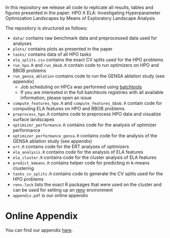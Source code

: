 In this repository we release all code to replicate all results, tables and figures presented in the paper:
HPO X ELA: Investigating Hyperparameter Optimization Landscapes by Means of Exploratory Landscape Analysis

The repository is structured as follows:
  * `data/` contains raw benchmark data and preprocessed data used for analyses
  * `plots/` contains plots as presented in the paper
  * `tasks/` contains data of all HPO tasks
  * `ela_splits.csv` contains the exact CV splits used for the HPO problems
  * `run_hpo.R` and `run_bbob.R` contain code to run optimizers on HPO and BBOB problems
  * `run_gensa_ablation` contains code to run the GENSA ablation study (see appendix)
    * Job scheduling on HPCs was performed using [batchtools](https://github.com/mllg/batchtools)
    * If you are interested in the full batchtools registries with all available information, please open an issue
  * `compute_features_hpo.R` and `compute_features_bbob.R` contain code for computing ELA features on HPO and BBOB
    problems
  * `preprocess_hpo.R` contains code to preprocess HPO data and visualize surface landscapes
  * `optimizer_performance.R` contains code for the analysis of optimizer performance
  * `optimizer_performance_gensa.R` contains code for the analysis of the GENSA ablation study (see appendix)
  * `ert.R` contains code for the ERT analyses of optimizers
  * `ela_analysis.R` contains code for the analysis of ELA features
  * `ela_cluster.R` contains code for the cluster analysis of ELA features
  * `predict_kmeans.R` contains helper code for predicting in k-means clustering
  * `tasks_cv_splits.R` contains code to generate the CV splits used for the HPO problems
  * `renv.lock` lists the exact R packages that were used on the cluster and can be used for setting up an
    [renv](https://github.com/rstudio/renv/) environment
  * `appendix.pdf` is our online appendix

# Online Appendix

You can find our appendix [here](appendix.pdf).
